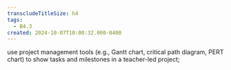 ```yaml
---
transcludeTitleSize: h4
tags:
  - B4.3
created: 2024-10-07T10:00:32.000-0400
---
```

use project management tools (e.g., Gantt chart, critical path diagram, PERT chart) to show tasks and milestones in a teacher-led project;